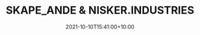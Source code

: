 ---
date: 2021-10-10T15:41:00+10:00
description: Chess set collaboration with @nisker.industries 
draft: false
icon: 2021-10-10-skap_ande.webp
language: en
title: SKAPE_ANDE & NISKER.INDUSTRIES
link: https://www.instagram.com/p/CU3J9nNoIl-/

---